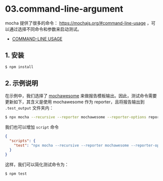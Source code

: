 # 03.command-line-argument

mocha 提供了很多的命令： https://mochajs.org/#command-line-usage ，可以通过选择不同命令和参数来启动测试。

- [COMMAND-LINE USAGE](https://mochajs.org/#command-line-usage)


## 1. 安装

```bash
$ npm install
```

## 2. 示例说明

在示例中，我们选择了 [mochawesome](https://www.npmjs.com/package/mochawesome) 来做报告模板输出。因此，测试命令需要更新如下，其含义是使用 mochawesome 作为 reporter，且将报告输出到 `.test_output` 文件夹内：

```bash
$ npx mocha --recursive --reporter mochawesome --reporter-options reportDir=.test_output
```

我们也可以增加 `script` 命令

```json
{
  "scripts": {
    "test": "npx mocha --recursive --reporter mochawesome --reporter-options reportDir=.test_output"
  }
}
```

这样，我们可以简化测试命令为：

```bash
$ npm test
```
